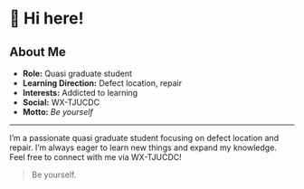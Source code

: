 
# 👋 Hi here!

## About Me

- **Role:** Quasi graduate student  
- **Learning Direction:** Defect location, repair  
- **Interests:** Addicted to learning  
- **Social:** WX-TJUCDC  
- **Motto:** *Be yourself*

---

I’m a passionate quasi graduate student focusing on defect location and repair. I’m always eager to learn new things and expand my knowledge.  
Feel free to connect with me via WX-TJUCDC!

> Be yourself.
